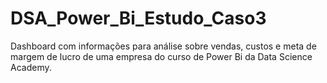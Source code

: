 # DSA_Power_Bi_Estudo_Caso3
 Dashboard com informações para análise sobre vendas, custos e meta de margem de lucro de uma empresa do curso de Power Bi da Data Science Academy.
